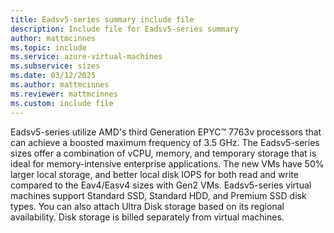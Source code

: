 ```yaml
---
title: Eadsv5-series summary include file
description: Include file for Eadsv5-series summary
author: mattmcinnes
ms.topic: include
ms.service: azure-virtual-machines
ms.subservice: sizes
ms.date: 03/12/2025
ms.author: mattmcinnes
ms.reviewer: mattmcinnes
ms.custom: include file
---
```

Eadsv5-series utilize AMD's third Generation EPYC™ 7763v processors that can achieve a boosted maximum frequency of 3.5 GHz. The Eadsv5-series sizes offer a combination of vCPU, memory, and temporary storage that is ideal for memory-intensive enterprise applications. The new VMs have 50% larger local storage, and better local disk IOPS for both read and write compared to the Eav4/Easv4 sizes with Gen2 VMs. Eadsv5-series virtual machines support Standard SSD, Standard HDD, and Premium SSD disk types. You can also attach Ultra Disk storage based on its regional availability. Disk storage is billed separately from virtual machines.
